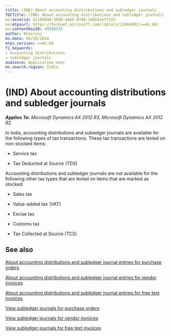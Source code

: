```yaml
---
title: (IND) About accounting distributions and subledger journals
TOCTitle: (IND) About accounting distributions and subledger journals
ms:assetid: d1193649-3950-4445-8748-1d6b53ef7133
ms:mtpsurl: https://technet.microsoft.com/library/JJ664902(v=AX.60)
ms:contentKeyID: 49386233
author: Khairunj
ms.date: 04/18/2014
mtps_version: v=AX.60
f1_keywords:
- accounting distributions
- subledger journals
audience: Application User
ms.search.region: India
---
```


# (IND) About accounting distributions and subledger journals 


_**Applies To:** Microsoft Dynamics AX 2012 R3, Microsoft Dynamics AX 2012 R2_

In India, accounting distributions and subledger journals are available for the following types of tax transactions. These tax transactions are levied on non-stocked items:

  - Service tax

  - Tax Deducted at Source (TDS)

Accounting distributions and subledger journals are not available for the following other tax types that are levied on items that are marked as stocked:

  - Sales tax

  - Value-added tax (VAT)

  - Excise tax

  - Customs tax

  - Tax Collected at Source (TCS)

## See also

[About accounting distributions and subledger journal entries for purchase orders](about-accounting-distributions-and-subledger-journal-entries-for-purchase-orders.md)

[About accounting distributions and subledger journal entries for vendor invoices](about-accounting-distributions-and-subledger-journal-entries-for-vendor-invoices.md)

[About accounting distributions and subledger journal entries for free text invoices](about-accounting-distributions-and-subledger-journal-entries-for-free-text-invoices.md)

[View subledger journals for purchase orders](view-subledger-journals-for-purchase-orders.md)

[View subledger journals for vendor invoices](view-subledger-journals-for-vendor-invoices.md)

[View subledger journals for free text invoices](view-subledger-journals-for-free-text-invoices.md)

  


